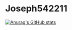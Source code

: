# Joseph542211

[![Anurag's GitHub stats](https://github-readme-stats.vercel.app/api?username=JosephLiao542211)](https://github.com/anuraghazra/github-readme-stats)
